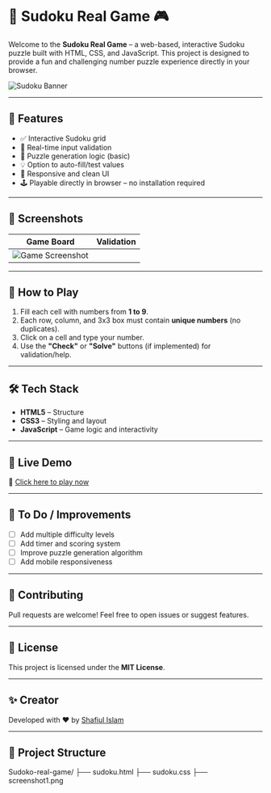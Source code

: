# 🔢 Sudoku Real Game 🎮

Welcome to the **Sudoku Real Game** – a web-based, interactive Sudoku puzzle built with HTML, CSS, and JavaScript. This project is designed to provide a fun and challenging number puzzle experience directly in your browser.

![Sudoku Banner](https://github.com/shafiulmondol/Sudoko-real-game/raw/main/assets/sudoku-banner.png)

---

## 🌟 Features

- ✅ Interactive Sudoku grid
- 🧠 Real-time input validation
- 🧩 Puzzle generation logic (basic)
- 💡 Option to auto-fill/test values
- 🎨 Responsive and clean UI
- 🕹️ Playable directly in browser – no installation required

---

## 📸 Screenshots

| Game Board | Validation |
|------------|------------|
| ![Game Screenshot](https://github.com/shafiulmondol/Sudoko-real-game/raw/main/assets/screenshot1.png)
---

## 🚀 How to Play

1. Fill each cell with numbers from **1 to 9**.
2. Each row, column, and 3x3 box must contain **unique numbers** (no duplicates).
3. Click on a cell and type your number.
4. Use the **"Check"** or **"Solve"** buttons (if implemented) for validation/help.

---

## 🛠️ Tech Stack

- **HTML5** – Structure
- **CSS3** – Styling and layout
- **JavaScript** – Game logic and interactivity

---

## 📡 Live Demo

🔗 [Click here to play now](https://shafiulmondol.github.io/Sudoko-real-game/)

---

## 📌 To Do / Improvements

- [ ] Add multiple difficulty levels
- [ ] Add timer and scoring system
- [ ] Improve puzzle generation algorithm
- [ ] Add mobile responsiveness

---

## 🤝 Contributing

Pull requests are welcome! Feel free to open issues or suggest features.

---

## 📄 License

This project is licensed under the **MIT License**.

---

## ✨ Creator

Developed with ❤️ by [Shafiul Islam](https://github.com/shafiulmondol)


---

## 📂 Project Structure

Sudoko-real-game/
├── sudoku.html
├── sudoku.css
├── screenshot1.png
